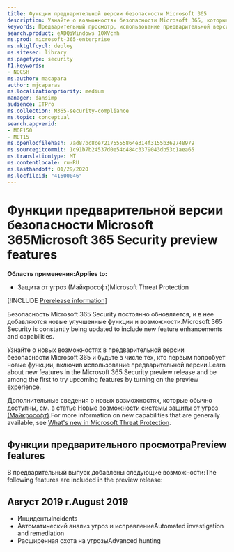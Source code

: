 ```yaml
---
title: Функции предварительной версии безопасности Microsoft 365
description: Узнайте о возможностях безопасности Microsoft 365, которые доступны в предварительной версии, и о том, как получить к ним доступ.
keywords: Предварительный просмотр, использование предварительной версии, защита от угроз (Майкрософт), функции, обновления
search.product: eADQiWindows 10XVcnh
ms.prod: microsoft-365-enterprise
ms.mktglfcycl: deploy
ms.sitesec: library
ms.pagetype: security
f1.keywords:
- NOCSH
ms.author: macapara
author: mjcaparas
ms.localizationpriority: medium
manager: dansimp
audience: ITPro
ms.collection: M365-security-compliance
ms.topic: conceptual
search.appverid:
- MOE150
- MET15
ms.openlocfilehash: 7ad87bc8ce72175555864e314f3155b362748979
ms.sourcegitcommit: 1c91b7b24537d0e54d484c3379043db53c1aea65
ms.translationtype: MT
ms.contentlocale: ru-RU
ms.lasthandoff: 01/29/2020
ms.locfileid: "41600046"
---
```

# <a name="microsoft-365-security-preview-features"></a><span data-ttu-id="b2037-104">Функции предварительной версии безопасности Microsoft 365</span><span class="sxs-lookup"><span data-stu-id="b2037-104">Microsoft 365 Security preview features</span></span>

<span data-ttu-id="b2037-105">**Область применения:**</span><span class="sxs-lookup"><span data-stu-id="b2037-105">**Applies to:**</span></span>
- <span data-ttu-id="b2037-106">Защита от угроз (Майкрософт)</span><span class="sxs-lookup"><span data-stu-id="b2037-106">Microsoft Threat Protection</span></span>

[!INCLUDE [Prerelease information](../includes/prerelease.md)]

<span data-ttu-id="b2037-107">Безопасность Microsoft 365 Security постоянно обновляется, и в нее добавляются новые улучшенные функции и возможности.</span><span class="sxs-lookup"><span data-stu-id="b2037-107">Microsoft 365 Security is constantly being updated to include new feature enhancements and capabilities.</span></span>

<span data-ttu-id="b2037-108">Узнайте о новых возможностях в предварительной версии безопасности Microsoft 365 и будьте в числе тех, кто первым попробует новые функции, включив использование предварительной версии.</span><span class="sxs-lookup"><span data-stu-id="b2037-108">Learn about new features in the Microsoft 365 Security preview release and be among the first to try upcoming features by turning on the preview experience.</span></span>

<span data-ttu-id="b2037-109">Дополнительные сведения о новых возможностях, которые обычно доступны, см. в статье [Новые возможности системы защиты от угроз (Майкрософт)](mtp-whats-new.md).</span><span class="sxs-lookup"><span data-stu-id="b2037-109">For more information on new capabilities that are generally available, see [What's new in Microsoft Threat Protection](mtp-whats-new.md).</span></span>


## <a name="preview-features"></a><span data-ttu-id="b2037-110">Функции предварительного просмотра</span><span class="sxs-lookup"><span data-stu-id="b2037-110">Preview features</span></span>
<span data-ttu-id="b2037-111">В предварительный выпуск добавлены следующие возможности:</span><span class="sxs-lookup"><span data-stu-id="b2037-111">The following features are included in the preview release:</span></span>

## <a name="august-2019"></a><span data-ttu-id="b2037-112">Август 2019 г.</span><span class="sxs-lookup"><span data-stu-id="b2037-112">August 2019</span></span>
- <span data-ttu-id="b2037-113">Инциденты</span><span class="sxs-lookup"><span data-stu-id="b2037-113">Incidents</span></span>
- <span data-ttu-id="b2037-114">Автоматический анализ угроз и исправление</span><span class="sxs-lookup"><span data-stu-id="b2037-114">Automated investigation and remediation</span></span>
- <span data-ttu-id="b2037-115">Расширенная охота на угрозы</span><span class="sxs-lookup"><span data-stu-id="b2037-115">Advanced hunting</span></span> 